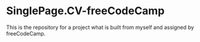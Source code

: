 # SinglePage.CV-freeCodeCamp
This is the repository for a project what is built from myself and assigned by freeCodeCamp.
